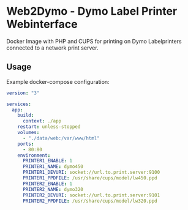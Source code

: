 # Web2Dymo - Dymo Label Printer Webinterface
Docker Image with PHP and CUPS for printing on Dymo Labelprinters connected to a network print server.

## Usage

Example docker-compose configuration:

```yml
version: "3"

services:
  app:
    build:
      context: ./app
    restart: unless-stopped
    volumes: 
      - "./data/web:/var/www/html"
    ports: 
      - 80:80
    environment:
      PRINTER1_ENABLE: 1
      PRINTER1_NAME: dymo450
      PRINTER1_DEVURI: socket://url.to.print.server:9100
      PRINTER1_PPDFILE: /usr/share/cups/model/lw450.ppd
      PRINTER2_ENABLE: 1
      PRINTER2_NAME: dymo320
      PRINTER2_DEVURI: socket://url.to.print.server:9101
      PRINTER2_PPDFILE: /usr/share/cups/model/lw320.ppd
```

